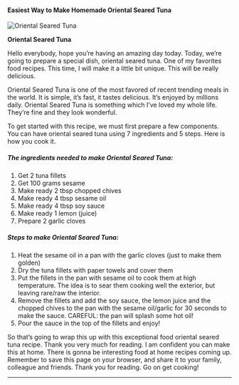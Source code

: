             

#### Easiest Way to Make Homemade Oriental Seared Tuna

![Oriental Seared Tuna](https://img-global.cpcdn.com/recipes/6156925161963520/751x532cq70/oriental-seared-tuna-recipe-main-photo.jpg)

**Oriental Seared Tuna**

Hello everybody, hope you’re having an amazing day today. Today, we’re going to prepare a special dish, oriental seared tuna. One of my favorites food recipes. This time, I will make it a little bit unique. This will be really delicious.

Oriental Seared Tuna is one of the most favored of recent trending meals in the world. It is simple, it’s fast, it tastes delicious. It’s enjoyed by millions daily. Oriental Seared Tuna is something which I’ve loved my whole life. They’re fine and they look wonderful.

To get started with this recipe, we must first prepare a few components. You can have oriental seared tuna using 7 ingredients and 5 steps. Here is how you cook it.

##### The ingredients needed to make Oriental Seared Tuna:

1.  Get 2 tuna fillets
2.  Get 100 grams sesame
3.  Make ready 2 tbsp chopped chives
4.  Make ready 4 tbsp sesame oil
5.  Make ready 4 tbsp soy sauce
6.  Make ready 1 lemon (juice)
7.  Prepare 2 garlic cloves

##### Steps to make Oriental Seared Tuna:

1.  Heat the sesame oil in a pan with the garlic cloves (just to make them golden)
2.  Dry the tuna fillets with paper towels and cover them
3.  Put the fillets in the pan with sesame oil to cook them at high temperature. The idea is to sear them cooking well the exterior, but leaving rare/raw the interior.
4.  Remove the fillets and add the soy sauce, the lemon juice and the chopped chives to the pan with the sesame oil/garlic for 30 seconds to make the sauce. CAREFUL: the pan will splash some hot oil!
5.  Pour the sauce in the top of the fillets and enjoy!

So that’s going to wrap this up with this exceptional food oriental seared tuna recipe. Thank you very much for reading. I am confident you can make this at home. There is gonna be interesting food at home recipes coming up. Remember to save this page on your browser, and share it to your family, colleague and friends. Thank you for reading. Go on get cooking!

* * *